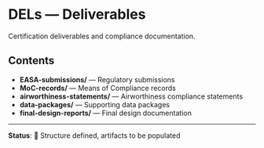 # DELs — Deliverables

Certification deliverables and compliance documentation.

## Contents

- **EASA-submissions/** — Regulatory submissions
- **MoC-records/** — Means of Compliance records
- **airworthiness-statements/** — Airworthiness compliance statements
- **data-packages/** — Supporting data packages
- **final-design-reports/** — Final design documentation

---

**Status**: 🚧 Structure defined, artifacts to be populated
